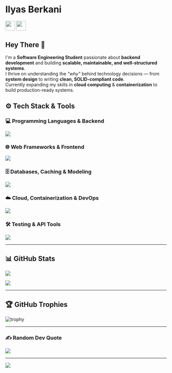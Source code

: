# Ilyas Berkani
<a href="https://www.linkedin.com/in/ilyas-berkani-dev/"><img src="https://skillicons.dev/icons?i=linkedin" width="30"/></a>
<a href="mailto:ilyas.berkani.dev@gmail.com"><img src="https://skillicons.dev/icons?i=gmail" width="30"/></a>

## Hey There 👋 
I'm a **Software Engineering Student** passionate about **backend development** and building **scalable, maintainable, and well-structured systems**.  
I thrive on understanding the *"why"* behind technology decisions — from **system design** to writing **clean, SOLID-compliant code**.  
Currently expanding my skills in **cloud computing** & **containerization** to build production-ready systems.

## ⚙️ Tech Stack & Tools

### 💻 Programming Languages & Backend
<p align="left">
  <img src="https://skillicons.dev/icons?i=python,java,js,ts,cpp,cs,php" />
</p>

### 🌐 Web Frameworks & Frontend
<p align="left">
  <img src="https://skillicons.dev/icons?i=spring,nestjs,dotnet,symfony,react,nextjs" />
</p>

### 🗄️ Databases, Caching & Modeling
<p align="left">
  <img src="https://skillicons.dev/icons?i=postgresql,mysql,redis,uml" />
</p>

### ☁️ Cloud, Containerization & DevOps
<p align="left">
  <img src="https://skillicons.dev/icons?i=docker,git,bash,jenkins,ansible" />
</p>

### 🛠️ Testing & API Tools
<p align="left">
  <img src="https://skillicons.dev/icons?i=postman" />
</p>

---
## 📊 GitHub Stats
![](https://github-readme-stats.vercel.app/api?username=IlyasDev-Quest&theme=dark&hide_border=false&count_private=true)  

![](https://nirzak-streak-stats.vercel.app/?user=IlyasDev-Quest&theme=dark&hide_border=false)

---

## 🏆 GitHub Trophies
![trophy](https://github-profile-trophy.vercel.app/?username=IlyasDev-Quest&theme=darkhub&margin-w=4)

---

### ✍️ Random Dev Quote
![](https://quotes-github-readme.vercel.app/api?type=horizontal&theme=dark)

---

[![](https://visitcount.itsvg.in/api?id=IlyasDev-Quest&icon=0&color=0)](https://visitcount.itsvg.in)

<!-- Optimized & polished by ChatGPT 😉 -->
